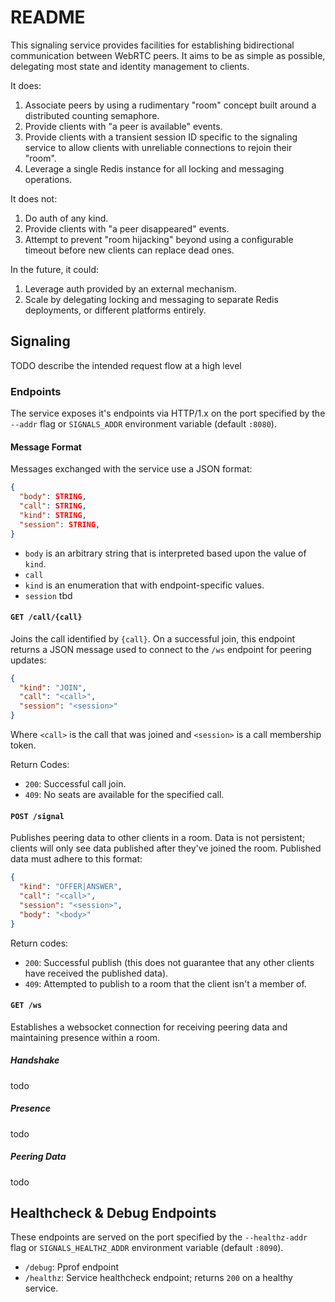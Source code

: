 # README

This signaling service provides facilities for establishing bidirectional communication between WebRTC peers. It aims to be as simple as possible, delegating most state and identity management to clients.

It does:
1. Associate peers by using a rudimentary "room" concept built around a distributed counting semaphore.
1. Provide clients with "a peer is available" events.
1. Provide clients with a transient session ID specific to the signaling service to allow clients with unreliable connections to rejoin their "room".
1. Leverage a single Redis instance for all locking and messaging operations.

It does not:
1. Do auth of any kind.
1. Provide clients with "a peer disappeared" events.
1. Attempt to prevent "room hijacking" beyond using a configurable timeout before new clients can replace dead ones.

In the future, it could:
1. Leverage auth provided by an external mechanism.
1. Scale by delegating locking and messaging to separate Redis deployments, or different platforms entirely.

## Signaling

TODO describe the intended request flow at a high level

### Endpoints

The service exposes it's endpoints via HTTP/1.x on the port specified by the `--addr` flag or `SIGNALS_ADDR` environment variable (default `:8080`).

#### Message Format

Messages exchanged with the service use a JSON format:

```json
{
  "body": STRING,
  "call": STRING,
  "kind": STRING,
  "session": STRING,
}
```

* `body` is an arbitrary string that is interpreted based upon the value of `kind`.
* `call` 
* `kind` is an enumeration that with endpoint-specific values.
* `session` tbd

#### `GET /call/{call}`

Joins the call identified by `{call}`. On a successful join, this endpoint returns a JSON message used to connect
to the `/ws` endpoint for peering updates:

```json
{
  "kind": "JOIN",
  "call": "<call>",
  "session": "<session>"
}
```

Where `<call>` is the call that was joined and `<session>` is a call membership token.

Return Codes:

* `200`: Successful call join.
* `409`: No seats are available for the specified call.

#### `POST /signal`

Publishes peering data to other clients in a room. Data is not persistent; clients will only see data published after 
they've joined the room. Published data must adhere to this format:

```json
{
  "kind": "OFFER|ANSWER",
  "call": "<call>",
  "session": "<session>",
  "body": "<body>"
}
```

Return codes:

* `200`: Successful publish (this does not guarantee that any other clients have received the published data).
* `409`: Attempted to publish to a room that the client isn't a member of.

#### `GET /ws`

Establishes a websocket connection for receiving peering data and maintaining presence within a room.

##### Handshake

todo

##### Presence

todo

##### Peering Data

todo

## Healthcheck & Debug Endpoints

These endpoints are served on the port specified by the `--healthz-addr` flag or `SIGNALS_HEALTHZ_ADDR` environment variable (default `:8090`).

* `/debug`: Pprof endpoint
* `/healthz`: Service healthcheck endpoint; returns `200` on a healthy service.
